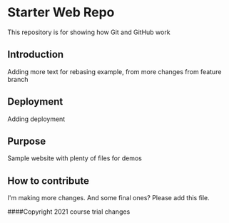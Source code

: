 # Starter Web Repo

This repository is for showing how Git and GitHub work

## Introduction

Adding more text for rebasing example, from more changes from feature branch 

## Deployment

Adding deployment

## Purpose

Sample website with plenty of files for demos

## How to contribute

I'm making more changes. And some final ones?
Please add this file. 

####Copyright
2021 course
trial changes